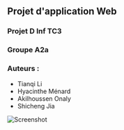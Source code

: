 ﻿## Projet d'application Web

### Projet D Inf TC3
### Groupe A2a

### Auteurs :

* Tianqi Li
* Hyacinthe Ménard 
* Akilhoussen Onaly
* Shicheng Jia

![Screenshot](https://i.ibb.co/rp2ydV7/screenshot.png)
